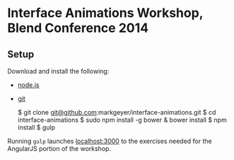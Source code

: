 # Interface Animations Workshop, Blend Conference 2014

## Setup
Download and install the following:

  * [node.js](http://nodejs.org)
  * [git](http://git-scm.com)

    $ git clone git@github.com:markgeyer/interface-animations.git
    $ cd interface-animations
    $ sudo npm install -g bower
    & bower install
    $ npm install
    $ gulp

Running `gulp` launches [localhost:3000](http://localhost:3000) to the exercises needed for the AngularJS portion of the workshop.
